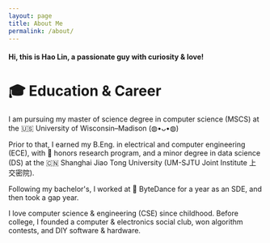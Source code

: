```yaml
---
layout: page
title: About Me
permalink: /about/
---
```


#### Hi, this is Hao Lin, a passionate guy with curiosity & love!

# 🎓 Education & Career

I am pursuing my master of science degree in computer science (MSCS) at the 🇺🇸 University of Wisconsin–Madison (◍•ᴗ•◍)

Prior to that, I earned my B.Eng. in electrical and computer engineering (ECE), with 🌟 honors research program, and a minor degree in data science (DS) at the 🇨🇳 Shanghai Jiao Tong University (UM-SJTU Joint Institute 上交密院).

Following my bachelor's, I worked at 💙 ByteDance for a year as an SDE, and then took a gap year.

I love computer science & engineering (CSE) since childhood. Before college, I founded a computer & electronics social club, won algorithm contests, and DIY software & hardware.